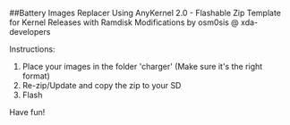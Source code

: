 ##Battery Images Replacer
Using AnyKernel 2.0 - Flashable Zip Template for Kernel Releases with Ramdisk Modifications
by osm0sis @ xda-developers

Instructions:

1. Place your images in the folder 'charger' (Make sure it's the right format)
2. Re-zip/Update and copy the zip to your SD
3. Flash

Have fun!
